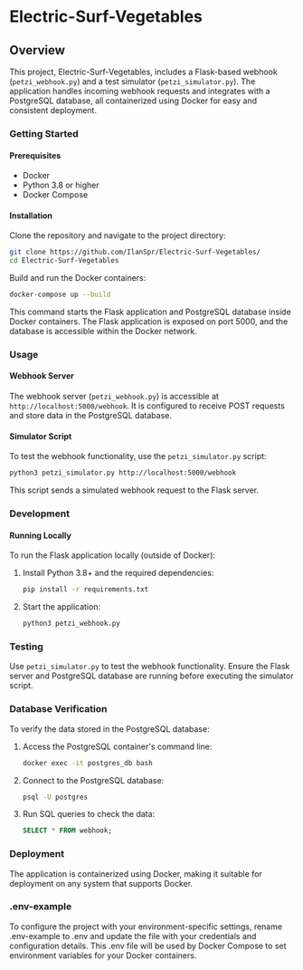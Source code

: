# Electric-Surf-Vegetables

## Overview

This project, Electric-Surf-Vegetables, includes a Flask-based webhook (`petzi_webhook.py`) and a test simulator (`petzi_simulator.py`). The application handles incoming webhook requests and integrates with a PostgreSQL database, all containerized using Docker for easy and consistent deployment.

### Getting Started
#### Prerequisites

- Docker
- Python 3.8 or higher
- Docker Compose

#### Installation
Clone the repository and navigate to the project directory:

```bash
git clone https://github.com/IlanSpr/Electric-Surf-Vegetables/
cd Electric-Surf-Vegetables
```

Build and run the Docker containers:

```bash
docker-compose up --build
```

This command starts the Flask application and PostgreSQL database inside Docker containers. The Flask application is exposed on port 5000, and the database is accessible within the Docker network.

### Usage
#### Webhook Server
The webhook server (`petzi_webhook.py`) is accessible at `http://localhost:5000/webhook`. It is configured to receive POST requests and store data in the PostgreSQL database.

#### Simulator Script
To test the webhook functionality, use the `petzi_simulator.py` script:

```bash
python3 petzi_simulator.py http://localhost:5000/webhook
```

This script sends a simulated webhook request to the Flask server.

### Development
#### Running Locally
To run the Flask application locally (outside of Docker):
1. Install Python 3.8+ and the required dependencies:

    ```bash
    pip install -r requirements.txt
    ```

2. Start the application:

    ```bash
    python3 petzi_webhook.py
    ```

### Testing
Use `petzi_simulator.py` to test the webhook functionality. Ensure the Flask server and PostgreSQL database are running before executing the simulator script.

### Database Verification
To verify the data stored in the PostgreSQL database:
1. Access the PostgreSQL container's command line:

    ```bash
    docker exec -it postgres_db bash
    ```

2. Connect to the PostgreSQL database:

    ```bash
    psql -U postgres
    ```

3. Run SQL queries to check the data:

    ```sql
    SELECT * FROM webhook;
    ```

### Deployment
The application is containerized using Docker, making it suitable for deployment on any system that supports Docker.

### .env-example
To configure the project with your environment-specific settings, rename .env-example to .env and update the file with your credentials and configuration details. This .env file will be used by Docker Compose to set environment variables for your Docker containers.
